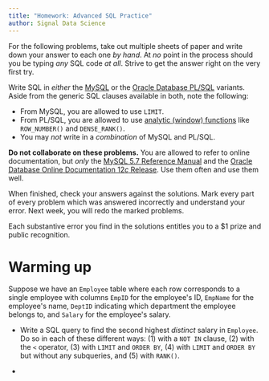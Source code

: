 ```yaml
---
title: "Homework: Advanced SQL Practice"
author: Signal Data Science
---
```


For the following problems, take out multiple sheets of paper and write down your answer to each one *by hand*. At *no* point in the process should you be typing *any* SQL code *at all*. Strive to get the answer right on the very first try. 

Write SQL in *either* the [MySQL](https://en.wikipedia.org/wiki/MySQL) or the [Oracle Database PL/SQL](https://en.wikipedia.org/wiki/PL/SQL) variants. Aside from the generic SQL clauses available in both, note the following:

* From MySQL, you are allowed to use `LIMIT`.
* From PL/SQL, you are allowed to use [analytic (window) functions](http://docs.oracle.com/database/121/SQLRF/functions004.htm#SQLRF06174) like `ROW_NUMBER()` and `DENSE_RANK()`.
* You may *not* write in a *combination* of MySQL and PL/SQL.

**Do not collaborate on these problems.** You are allowed to refer to online documentation, but *only* the [MySQL 5.7 Reference Manual](http://dev.mysql.com/doc/refman/5.7/en/) and the [Oracle Database Online Documentation 12*c* Release](http://docs.oracle.com/database/121/index.htm). Use them often and use them well.

When finished, check your answers against the solutions. Mark every part of every problem which was answered incorrectly and understand your error. Next week, you will redo the marked problems.

Each substantive error you find in the solutions entitles you to a $1 prize and public recognition.

Warming up
==========

Suppose we have an `Employee` table where each row corresponds to a single employee with columns `EmpID` for the employee's ID, `EmpName` for the employee's name, `DeptID` indicating which department the employee belongs to, and `Salary` for the employee's salary.

* Write a SQL query to find the second highest *distinct* salary in `Employee`. Do so in each of these different ways: (1) with a `NOT IN` clause, (2) with the `<` operator, (3) with `LIMIT` and `ORDER BY`, (4) with `LIMIT` and `ORDER BY` but without any subqueries, and (5) with `RANK()`.

* 